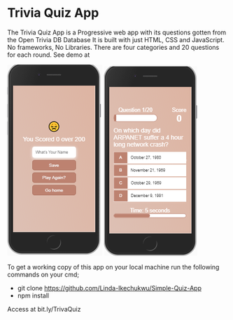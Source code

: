 # Trivia Quiz App

The Trivia Quiz App is a Progressive web app with its questions gotten from the Open Trivia DB Database
It is built with just HTML, CSS and JavaScript. No frameworks, No Libraries.
There are four categories and 20 questions for each round.
See demo at 

<img src="game.PNG" alt="screenshot 1">  <img src="game2.PNG" alt="screenshot 2">

To get a working copy of this app on your local machine run the following commands on your cmd;

* git clone https://github.com/Linda-Ikechukwu/Simple-Quiz-App
* npm install 

Access at bit.ly/TrivaQuiz
